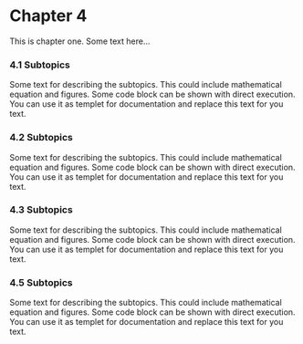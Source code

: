 # Chapter 4

This is chapter one. Some text here...

### 4.1 Subtopics

Some text for describing the subtopics. This could include mathematical equation and figures. Some code block can be shown with direct execution. You can use it as templet for documentation and replace this text for you text.

### 4.2 Subtopics

Some text for describing the subtopics. This could include mathematical equation and figures. Some code block can be shown with direct execution. You can use it as templet for documentation and replace this text for you text.


### 4.3 Subtopics

Some text for describing the subtopics. This could include mathematical equation and figures. Some code block can be shown with direct execution. You can use it as templet for documentation and replace this text for you text.


### 4.5 Subtopics

Some text for describing the subtopics. This could include mathematical equation and figures. Some code block can be shown with direct execution. You can use it as templet for documentation and replace this text for you text.



